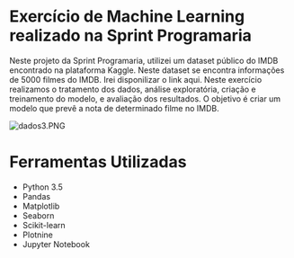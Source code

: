 <h1>Exercício de Machine Learning realizado na Sprint Programaria</h1>

Neste projeto da Sprint Programaria, utilizei um dataset público do IMDB encontrado na plataforma Kaggle. Neste dataset se encontra informações de 5000 filmes do IMDB. Irei disponilizar o link aqui.  Neste exercício realizamos o tratamento dos dados, análise exploratória, criação e treinamento do modelo, e avaliação dos resultados. O objetivo é criar um modelo que prevê a nota de determinado filme no IMDB.

<img src="/Karinemoreira/sprint-programaria/blob/master/images/dados3.PNG?raw=true" alt="dados3.PNG">

<h1>Ferramentas Utilizadas</h1>
<ul> 
  <li>Python 3.5</li>
  <li>Pandas</li>
  <li>Matplotlib</li>
  <li>Seaborn</li>
  <li>Scikit-learn</li>
  <li>Plotnine</li>
  <li>Jupyter Notebook</li></ul>
